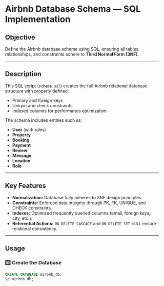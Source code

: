 # Airbnb Database Schema — SQL Implementation

## Objective
Define the Airbnb database schema using SQL, ensuring all tables, relationships, and constraints adhere to **Third Normal Form (3NF)**.

---

## Description
This SQL script (`schema.sql`) creates the full Airbnb relational database structure with properly defined:
- Primary and foreign keys
- Unique and check constraints
- Indexed columns for performance optimization

The schema includes entities such as:
- **User** (with roles)
- **Property**
- **Booking**
- **Payment**
- **Review**
- **Message**
- **Location**
- **Role**

---

## Key Features
- **Normalization:** Database fully adheres to 3NF design principles.
- **Constraints:** Enforced data integrity through PK, FK, UNIQUE, and CHECK constraints.
- **Indexes:** Optimized frequently queried columns (email, foreign keys, city, etc.).
- **Referential Actions:** `ON DELETE CASCADE` and `ON DELETE SET NULL` ensure relational consistency.

---

## Usage

### 1️⃣ Create the Database
```sql
CREATE DATABASE airbnb_db;
\c airbnb_db;
